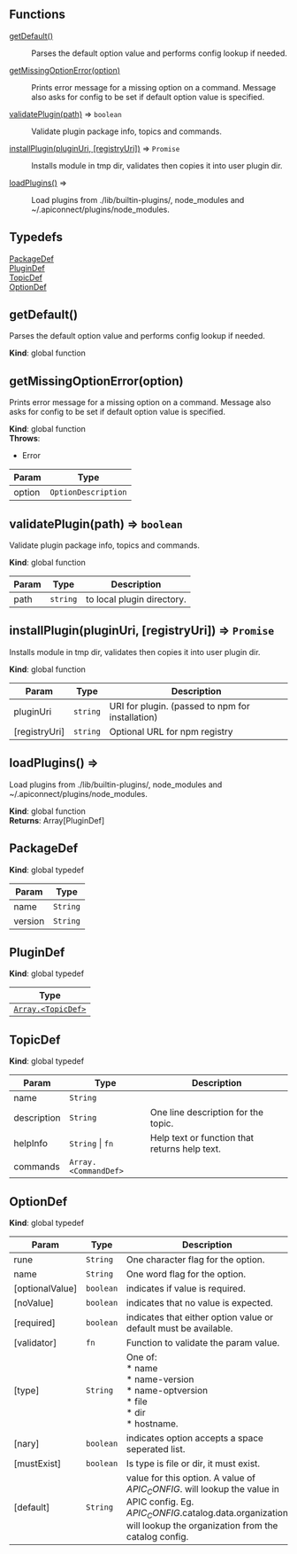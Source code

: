 ## Functions

<dl>
<dt><a href="#getDefault">getDefault()</a></dt>
<dd><p>Parses the default option value and performs config lookup if needed.</p>
</dd>
<dt><a href="#getMissingOptionError">getMissingOptionError(option)</a></dt>
<dd><p>Prints error message for a missing option on a command. Message also asks for config to be set if default
option value is specified.</p>
</dd>
<dt><a href="#validatePlugin">validatePlugin(path)</a> ⇒ <code>boolean</code></dt>
<dd><p>Validate plugin package info, topics and commands.</p>
</dd>
<dt><a href="#installPlugin">installPlugin(pluginUri, [registryUri])</a> ⇒ <code>Promise</code></dt>
<dd><p>Installs module in tmp dir, validates then copies it into user plugin dir.</p>
</dd>
<dt><a href="#loadPlugins">loadPlugins()</a> ⇒</dt>
<dd><p>Load plugins from ./lib/builtin-plugins/, node_modules and
~/.apiconnect/plugins/node_modules.</p>
</dd>
</dl>

## Typedefs

<dl>
<dt><a href="#PackageDef">PackageDef</a></dt>
<dd></dd>
<dt><a href="#PluginDef">PluginDef</a></dt>
<dd></dd>
<dt><a href="#TopicDef">TopicDef</a></dt>
<dd></dd>
<dt><a href="#OptionDef">OptionDef</a></dt>
<dd></dd>
</dl>

<a name="getDefault"></a>
## getDefault()
Parses the default option value and performs config lookup if needed.

**Kind**: global function  
<a name="getMissingOptionError"></a>
## getMissingOptionError(option)
Prints error message for a missing option on a command. Message also asks for config to be set if default
option value is specified.

**Kind**: global function  
**Throws**:

- Error


| Param | Type |
| --- | --- |
| option | <code>OptionDescription</code> | 

<a name="validatePlugin"></a>
## validatePlugin(path) ⇒ <code>boolean</code>
Validate plugin package info, topics and commands.

**Kind**: global function  

| Param | Type | Description |
| --- | --- | --- |
| path | <code>string</code> | to local plugin directory. |

<a name="installPlugin"></a>
## installPlugin(pluginUri, [registryUri]) ⇒ <code>Promise</code>
Installs module in tmp dir, validates then copies it into user plugin dir.

**Kind**: global function  

| Param | Type | Description |
| --- | --- | --- |
| pluginUri | <code>string</code> | URI for plugin. (passed to npm for installation) |
| [registryUri] | <code>string</code> | Optional URL for npm registry |

<a name="loadPlugins"></a>
## loadPlugins() ⇒
Load plugins from ./lib/builtin-plugins/, node_modules and
~/.apiconnect/plugins/node_modules.

**Kind**: global function  
**Returns**: Array[PluginDef]  
<a name="PackageDef"></a>
## PackageDef
**Kind**: global typedef  

| Param | Type |
| --- | --- |
| name | <code>String</code> | 
| version | <code>String</code> | 

<a name="PluginDef"></a>
## PluginDef
**Kind**: global typedef  

| Type |
| --- |
| <code>[Array.&lt;TopicDef&gt;](#TopicDef)</code> | 

<a name="TopicDef"></a>
## TopicDef
**Kind**: global typedef  

| Param | Type | Description |
| --- | --- | --- |
| name | <code>String</code> |  |
| description | <code>String</code> | One line description for the topic. |
| helpInfo | <code>String</code> &#124; <code>fn</code> | Help text or function that returns help text. |
| commands | <code>Array.&lt;CommandDef&gt;</code> |  |

<a name="OptionDef"></a>
## OptionDef
**Kind**: global typedef  

| Param | Type | Description |
| --- | --- | --- |
| rune | <code>String</code> | One character flag for the option. |
| name | <code>String</code> | One word flag for the option. |
| [optionalValue] | <code>boolean</code> | indicates if value is required. |
| [noValue] | <code>boolean</code> | indicates that no value is expected. |
| [required] | <code>boolean</code> | indicates that either option value or default must be available. |
| [validator] | <code>fn</code> | Function to validate the param value. |
| [type] | <code>String</code> | One of:<br/>* name<br/>* name-version<br/>* name-optversion<br/>* file<br/> * dir<br/>* hostname. |
| [nary] | <code>boolean</code> | indicates option accepts a space seperated list. |
| [mustExist] | <code>boolean</code> | Is type is file or dir, it must exist. |
| [default] | <code>String</code> | value for this option. A value of $APIC_CONFIG$.<key> will lookup the value in APIC config. Eg. $APIC_CONFIG$.catalog.data.organization will lookup the organization from the catalog config. |

